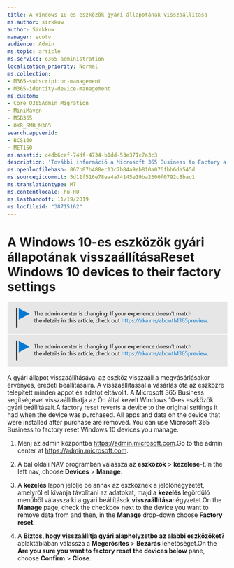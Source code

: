 ```yaml
---
title: A Windows 10-es eszközök gyári állapotának visszaállítása
ms.author: sirkkuw
author: Sirkkuw
manager: scotv
audience: Admin
ms.topic: article
ms.service: o365-administration
localization_priority: Normal
ms.collection:
- M365-subscription-management
- M365-identity-device-management
ms.custom:
- Core_O365Admin_Migration
- MiniMaven
- MSB365
- OKR_SMB_M365
search.appverid:
- BCS160
- MET150
ms.assetid: c4db6caf-74df-4734-b1dd-53e371c7a3c3
description: 'További információ a Microsoft 365 Business to Factory a Windows 10-eszközök alaphelyzetbe állítására. '
ms.openlocfilehash: 867b87b488ec13c7b84a9eb810a076fbb6da545d
ms.sourcegitcommit: 5d11f516e78ea4a74145e19ba2300f0792c8bac1
ms.translationtype: MT
ms.contentlocale: hu-HU
ms.lasthandoff: 11/19/2019
ms.locfileid: "38715162"
---
```

# <a name="reset-windows-10-devices-to-their-factory-settings"></a><span data-ttu-id="e1f92-103">A Windows 10-es eszközök gyári állapotának visszaállítása</span><span class="sxs-lookup"><span data-stu-id="e1f92-103">Reset Windows 10 devices to their factory settings</span></span>

<span data-ttu-id="e1f92-104">[![A megjelenő címke figyelmeztet a felügyeleti központ változásaira, további részleteket itt talál: aka.ms/aboutM365preview.](media/m365admincenterchanging.png)](https://docs.microsoft.com/office365/admin/microsoft-365-admin-center-preview)</span><span class="sxs-lookup"><span data-stu-id="e1f92-104">[![Label to let you know the admin center is changing and you can find more details at aka.ms/aboutM365preview.](media/m365admincenterchanging.png)](https://docs.microsoft.com/office365/admin/microsoft-365-admin-center-preview)</span></span>

<span data-ttu-id="e1f92-p101">A gyári állapot visszaállításával az eszköz visszaáll a megvásárlásakor érvényes, eredeti beállításaira. A visszaállítással a vásárlás óta az eszközre telepített minden appot és adatot eltávolít. A Microsoft 365 Business segítségével visszaállíthatja az Ön által kezelt Windows 10-es eszközök gyári beállításait.</span><span class="sxs-lookup"><span data-stu-id="e1f92-p101">A factory reset reverts a device to the original settings it had when the device was purchased. All apps and data on the device that were installed after purchase are removed. You can use Microsoft 365 Business to factory reset Windows 10 devices you manage.</span></span>
  
1. <span data-ttu-id="e1f92-108">Menj az admin központba <a href="https://go.microsoft.com/fwlink/p/?linkid=837890" target="_blank">https://admin.microsoft.com</a>.</span><span class="sxs-lookup"><span data-stu-id="e1f92-108">Go to the admin center at <a href="https://go.microsoft.com/fwlink/p/?linkid=837890" target="_blank">https://admin.microsoft.com</a>.</span></span>
    
2. <span data-ttu-id="e1f92-109">A bal oldali NAV programban válassza az **eszközök** \> **kezelése**-t.</span><span class="sxs-lookup"><span data-stu-id="e1f92-109">In the left nav, choose **Devices** \> **Manage**.</span></span>

3. <span data-ttu-id="e1f92-110">A **kezelés** lapon jelölje be annak az eszköznek a jelölőnégyzetét, amelyről el kívánja távolítani az adatokat, majd a **kezelés** legördülő menüből válassza ki a gyári beállítások **visszaállítása**négyzetet.</span><span class="sxs-lookup"><span data-stu-id="e1f92-110">On the **Manage** page, check the checkbox next to the device you want to remove data from and then, in the **Manage** drop-down choose **Factory reset**.</span></span>
    
4. <span data-ttu-id="e1f92-111">A **Biztos, hogy visszaállítja gyári alaphelyzetbe az alábbi eszközöket?** ablaktáblában válassza a **Megerősítés** \> **Bezárás** lehetőséget.</span><span class="sxs-lookup"><span data-stu-id="e1f92-111">On the **Are you sure you want to factory reset the devices below** pane, choose **Confirm** \> **Close**.</span></span>
    
  

